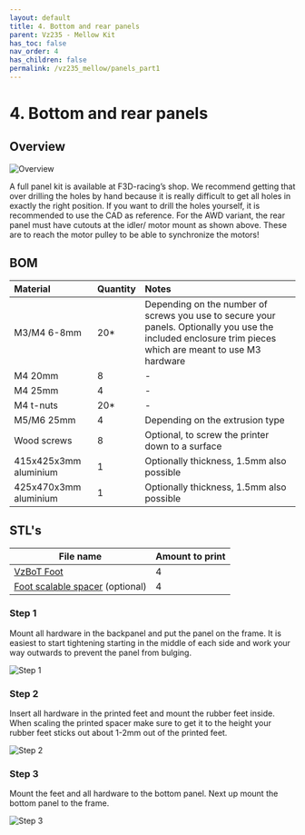 ```yaml
---
layout: default
title: 4. Bottom and rear panels
parent: Vz235 - Mellow Kit
has_toc: false
nav_order: 4
has_children: false
permalink: /vz235_mellow/panels_part1
---
```


# 4. Bottom and rear panels

## Overview

![Overview](../assets/images/manual/vz235_printed/panels_1/overview.png)

A full panel kit is available at F3D-racing’s shop. We recommend getting that over drilling the holes by hand because it is really difficult to get all holes in exactly the right position. If you want to drill the holes yourself, it is recommended to use the CAD as reference. For the AWD variant, the rear panel must have cutouts at the idler/ motor mount as shown above. These are to reach the motor pulley to be able to synchronize the motors!

## BOM

| Material              | Quantity | Notes                                                                                                                                                     |
| :-------------------- | :------- | :-------------------------------------------------------------------------------------------------------------------------------------------------------- |
| M3/M4 6-8mm           | 20*      | Depending on the number of screws you use to secure your panels. Optionally you use the included enclosure trim pieces which are meant to use M3 hardware |
| M4 20mm               | 8        | -                                                                                                                                                         |
| M4 25mm               | 4        | -                                                                                                                                                         |
| M4 t-nuts             | 20*      | -                                                                                                                                                         |
| M5/M6 25mm            | 4        | Depending on the extrusion type                                                                                                                           |
| Wood screws           | 8        | Optional, to screw the printer down to a surface                                                                                                          |
| 415x425x3mm aluminium | 1        | Optionally thickness, 1.5mm also possible                                                                                                                 |
| 425x470x3mm aluminium | 1        | Optionally thickness, 1.5mm also possible                                                                                                                 |

## STL's

| File name                           | Amount to print |
| ----------------------------------- | --------------- |
| [VzBoT Foot][]                      | 4               |
| [Foot scalable spacer][] (optional) | 4               |

### Step 1

Mount all hardware in the backpanel and put the panel on the frame. It is easiest to start tightening starting in the middle of each side and work your way outwards to prevent the panel from bulging.

![Step 1](../assets/images/manual/vz235_printed/panels_1/step_1.png)

### Step 2

Insert all hardware in the printed feet and mount the rubber feet inside. When scaling the printed spacer make sure to get it to the height your rubber feet sticks out about 1-2mm out of the printed feet.

![Step 2](../assets/images/manual/vz235_printed/panels_1/step_2.png)

### Step 3

Mount the feet and all hardware to the bottom panel. Next up mount the bottom panel to the frame.

![Step 3](../assets/images/manual/vz235_printed/panels_1/step_3.png)

[VzBoT Foot]: https://github.com/VzBoT3D/VzBoT-Vz235/blob/main/Assemblies%20%26%20STL/Frame/Frame%20brace.stl
[Foot scalable spacer]: https://github.com/VzBoT3D/VzBoT-Vz235/blob/main/Assemblies%20%26%20STL/Frame/Frame%20brace.stl
